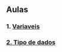 

## Aulas
### 1. <a href="https://github.com/santosandressa/javascript_origamid/tree/main/variaveis">Variaveis
### 2. <a href="https://github.com/santosandressa/javascript_origamid/tree/main/tipo-de-dados"> Tipo de dados
